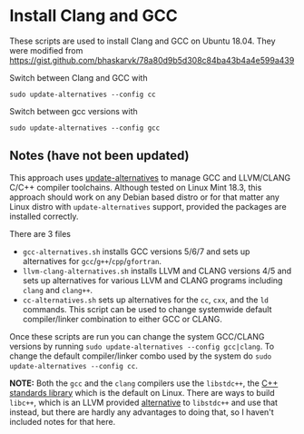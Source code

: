 # Install Clang and GCC

These scripts are used to install Clang and GCC on Ubuntu 18.04. They were modified from https://gist.github.com/bhaskarvk/78a80d9b5d308c84ba43b4a4e599a439

Switch between Clang and GCC with 
```
sudo update-alternatives --config cc
```

Switch between gcc versions with
```
sudo update-alternatives --config gcc
```

## Notes (have not been updated)

This approach uses [update-alternatives](https://linux.die.net/man/8/update-alternatives) to manage GCC and LLVM/CLANG C/C++ compiler toolchains.
Although tested on Linux Mint 18.3, this approach should work on any Debian based distro or for that matter any Linux distro with `update-alternatives` support, provided the packages are installed correctly.

There are 3 files

* `gcc-alternatives.sh` installs GCC versions 5/6/7 and sets up alternatives for `gcc`/`g++`/`cpp`/`gfortran`.
* `llvm-clang-alternatives.sh` installs LLVM and CLANG versions 4/5 and sets up alternatives for various LLVM and CLANG programs including `clang` and `clang++`.
* `cc-alternatives.sh` sets up alternatives for the `cc`, `cxx`, and the `ld` commands. This script can be used to change systemwide default compiler/linker combination to either GCC or CLANG.

Once these scripts are run you can change the system GCC/CLANG versions by running `sudo update-alternatives --config gcc|clang`. To change the default compiler/linker combo used by the system do `sudo update-alternatives --config cc`.

**NOTE:** Both the `gcc` and the `clang` compilers use the `libstdc++`, the [C++ standards library](https://gcc.gnu.org/onlinedocs/libstdc++/) which is the default on Linux. There are ways to build `libc++`, which is an LLVM provided [alternative](https://libcxx.llvm.org/) to `libstdc++` and use that instead, but there are hardly any advantages to doing that, so I haven't included notes for that here.
